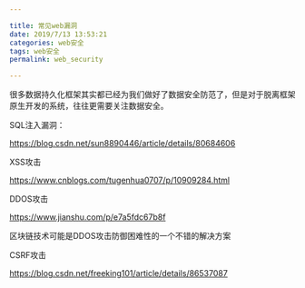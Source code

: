 ```yaml
---

title: 常见web漏洞
date: 2019/7/13 13:53:21
categories: web安全
tags: web安全
permalink: web_security

---
```


很多数据持久化框架其实都已经为我们做好了数据安全防范了，但是对于脱离框架原生开发的系统，往往更需要关注数据安全。

SQL注入漏洞：

https://blog.csdn.net/sun8890446/article/details/80684606

XSS攻击

https://www.cnblogs.com/tugenhua0707/p/10909284.html

DDOS攻击

https://www.jianshu.com/p/e7a5fdc67b8f

区块链技术可能是DDOS攻击防御困难性的一个不错的解决方案



CSRF攻击

https://blog.csdn.net/freeking101/article/details/86537087


